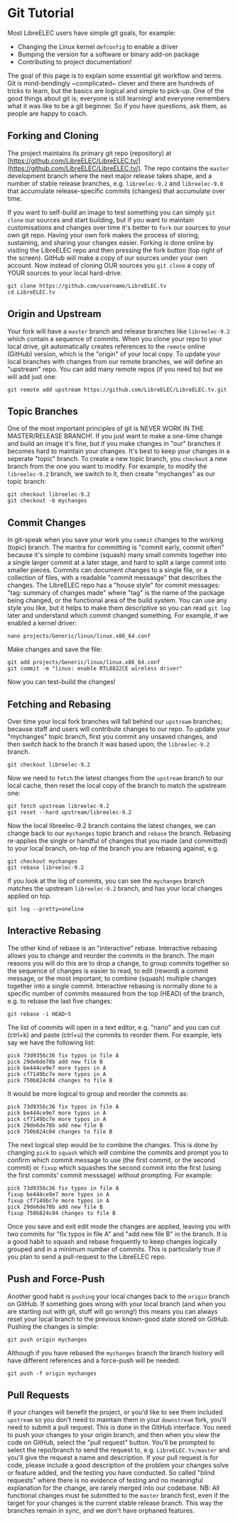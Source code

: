 # Git Tutorial

Most LibreELEC users have simple git goals, for example:

- Changing the Linux kernel `defconfig` to enable a driver
- Bumping the version for a software or binary add-on package
- Contributing to project documentation!

The goal of this page is to explain some essential git workflow and terms. Git is mind-bendingly ~complicated~ clever and there are hundreds of tricks to learn, but the basics are logical and simple to pick-up. One of the good things about git is; everyone is still learning! and everyone remembers what it was like to be a git beginner. So if you have questions, ask them, as people are happy to coach.

## Forking and Cloning

The project maintains its primary git repo (repository) at [https://github.com/LibreELEC/LibreELEC.tv/](https://github.com/LibreELEC/LibreELEC.tv/). The repo contains the `master` development branch where the next major release takes shape, and a number of stable release branches, e.g. `libreelec-9.2` and `libreelec-9.0` that accumulate release-specific commits (changes) that accumulate over time.

If you want to self-build an image to test something you can simply `git clone` our sources and start building, but if you want to maintain customisations and changes over time it's better to `fork` our sources to your own git repo. Having your own fork makes the process of storing, sustaining, and sharing your changes easier. Forking is done online by visiting the LibreELEC repo and then pressing the fork button (top right of the screen). GitHub will make a copy of our sources under your own account. Now instead of cloning OUR sources you `git clone` a copy of YOUR sources to your local hard-drive.

```
git clone https://github.com/username/LibreELEC.tv
cd LibreELEC.tv
```

## Origin and Upstream

Your fork will have a `master` branch and release branches like `libreelec-9.2` which contain a sequence of commits. When you clone your repo to your local drive, git automatically creates references to the `remote` online (GitHub) version, which is the "origin" of your local copy. To update your local branches with changes from our remote branches, we will define an "upstream" repo. You  can add many remote repos (if you need to) but we will add just one:

```
git remote add upstream https://github.com/LibreELEC/LibreELEC.tv.git
```

## Topic Branches

One of the most important principles of git is NEVER WORK IN THE MASTER/RELEASE BRANCH!. If you just want to make a one-time change and build an image it's fine, but if you make changes in "our" branches it becomes hard to maintain your changes. It's best to keep your changes in a seperate "topic" branch. To create a new topic branch, you `checkout` a new branch from the one you want to modify. For example, to modify the `libreelec-9.2` branch, we switch to it, then create "mychanges" as our topic branch:

```
git checkout libreelec-9.2
git checkout -b mychanges
```

## Commit Changes

In git-speak when you save your work you `commit` changes to the working (topic) branch. The mantra for committing is "commit early, commit often" because it's simple to combine (squash) many small commits together into a single larger commit at a later stage, and hard to split a large commit into smaller pieces. Commits can document changes to a single file, or a collection of files, with a readable "commit messasge" that describes the changes. The LibreELEC repo has a "house style" for commit messages: "tag: summary of changes made" where "tag" is the name of the package being changed, or the functional area of the build system. You can use any style you like, but it helps to make them descriptive so you can read `git log` later and understand which commit changed something. For example, if we enabled a kernel driver:

```
nano projects/Generic/linux/linux.x86_64.conf
```

Make changes and save the file:

```
git add projects/Generic/linux/linux.x86_64.conf
git commit -m "linux: enable RTL8822CE wireless driver"
```

Now you can test-build the changes!

## Fetching and Rebasing

Over time your local fork branches will fall behind our `upstream` branches; because staff and users will contribute changes to our repo. To update your "mychanges" topic branch, first you commit any unsaved changes, and then switch back to the branch it was based upon; the `libreelec-9.2` branch.

```
git checkout libreelec-9.2
```

Now we need to `fetch` the latest changes from the `upstream` branch to our local cache, then reset the local copy of the branch to match the upstream one:

```
git fetch upstream libreelec-9.2
git reset --hard upstream/libreelec-9.2
```

Now the local libreelec-9.2 branch contains the latest changes, we can change back to our `mychanges` topic branch and `rebase` the branch. Rebasing re-applies the single or handful of changes that you made (and committed) to your local branch, on-top of the branch you are rebasing against, e.g.

```
git checkout mychanges
git rebase libreelec-9.2
```

If you look at the log of commits, you can see the `mychanges` branch matches the upstream `libreelec-9.2` branch, and has your local changes applied on top.

```
git log --pretty=oneline
```

## Interactive Rebasing

The other kind of rebase is an "interactive" rebase. Interactive rebasing allows you to change and reorder the commits in the branch. The main reasons you will do this are to drop a change, to group commits together so the sequence of changes is easier to read, to edit (reword) a commit message, or the most important; to combine (squash) multiple changes together into a single commit. Interactive rebasing is normally done to a specific number of commits measured from the top (HEAD) of the branch, e.g. to rebase the last five changes:

```
git rebase -i HEAD~5
```

The list of commits will open in a text editor, e.g. "nano" and you can cut (ctrl+k) and paste (ctrl+u) the commits to reorder them. For example, lets say we have the following list:

```
pick 73d9356c36 fix typos in file A
pick 29de6de78b add new file B
pick be444ce9e7 more typos in A
pick cf7149bc7e more typos in A
pick 750b824c04 changes to file B
```

It would be more logical to group and reorder the commits as:

```
pick 73d9356c36 fix typos in file A
pick be444ce9e7 more typos in A
pick cf7149bc7e more typos in A
pick 29de6de78b add new file B
pick 750b824c04 changes to file B
```

The next logical step would be to combine the changes. This is done by changing `pick` to `squash` which will combine the commits and prompt you to confirm which commit message to use (the first commit, or the second commit) or `fixup` which squashes the second commit into the first (using the first commits' commit messsage) without prompting. For example:

```
pick 73d9356c36 fix typos in file A
fixup be444ce9e7 more typos in A
fixup cf7149bc7e more typos in A
pick 29de6de78b add new file B
fixup 750b824c04 changes to file B
```

Once you save and exit edit mode the changes are applied, leaving you with two commits for "fix typos in file A" and "add new file B" in the branch. It is a good habit to squash and rebase frequently to keep changes logically grouped and in a minimum number of commits. This is particularly true if you plan to send a pull-request to the LibreELEC repo.

## Push and Force-Push

Another good habit is `pushing` your local changes back to the `origin` branch on GitHub. If something goes wrong with your local branch (and when you are starting out with git, stuff will go wrong!) this means you can always reset your local branch to the previous known-good state stored on GitHub. Pushing the changes is simple:

```
git push origin mychanges
```

Although if you have rebased the `mychanges` branch the branch history will have different references and a force-push will be needed:

```
git push -f origin mychanges
```

## Pull Requests

If your changes will benefit the project, or you'd like to see them included `upstream` so you don't need to maintain them in your `downstream` fork, you'll need to submit a pull request. This is done in the GitHub interface. You need to push your changes to your origin branch, and then when you view the code on GitHub, select the "pull request" button. You'll be prompted to select the repo/branch to send the request to, e.g. `LibreELEC.tv/master` and you'll give the request a name and description. If your pull request is for code, please include a good description of the problem your changes solve or feature added, and the testing you have conducted. So called "blind requests" where there is no evidence of testing and no meaningful explanation for the change, are rarely merged into our codebase. NB: All functional changes must be submitted to the `master` branch first, even if the target for your changes is the current stable release branch. This way the branches remain in sync, and we don't have orphaned features.
